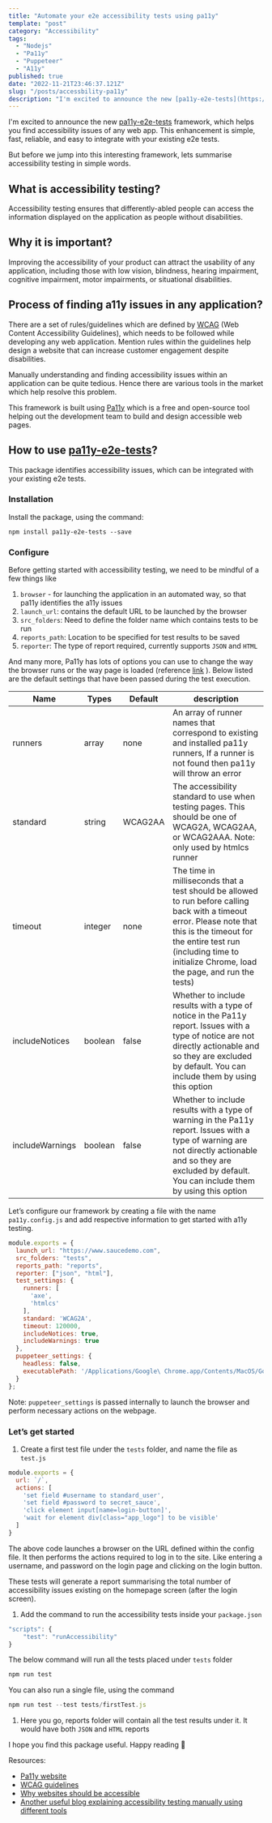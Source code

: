 ```yaml
---
title: "Automate your e2e accessibility tests using pa11y"
template: "post"
category: "Accessibility"
tags:
  - "Nodejs"
  - "Pa11y"
  - "Puppeteer"
  - "A11y"
published: true
date: "2022-11-21T23:46:37.121Z"
slug: "/posts/accessbility-pa11y"
description: "I'm excited to announce the new [pa11y-e2e-tests](https://www.npmjs.com/package/pa11y-e2e-tests) framework, which helps you find accessibility issues of any web app. This enhancement is simple, fast, reliable, and easy to integrate with your existing e2e tests. "
---
```


I'm excited to announce the new [pa11y-e2e-tests](https://www.npmjs.com/package/pa11y-e2e-tests) framework, which helps you find accessibility issues of any web app. This enhancement is simple, fast, reliable, and easy to integrate with your existing e2e tests. 

But before we jump into this interesting framework, lets summarise accessibility testing in simple words.

## What is accessibility testing?

Accessibility testing ensures that differently-abled people can access the information displayed on the application as people without disabilities.

## Why it is important?

Improving the accessibility of your product can attract the usability of any application, including those with low vision, blindness, hearing impairment, cognitive impairment, motor impairments, or situational disabilities. 

## Process of finding a11y issues in any application?

There are a set of rules/guidelines which are defined by [WCAG](https://www.w3.org/WAI/standards-guidelines/wcag/) (Web Content Accessibility Guidelines), which needs to be followed while developing any web application. Mention rules within the guidelines help design a website that can increase customer engagement despite disabilities. 

Manually understanding and finding accessibility issues within an application can be quite tedious. Hence there are various tools in the market which help resolve this problem. 

This framework is built using [Pa11y](https://pa11y.org/) which is a free and open-source tool helping out the development team to build and design accessible web pages.

## How to use [pa11y-e2e-tests](https://www.npmjs.com/package/pa11y-e2e-tests)?

This package identifies accessibility issues, which can be integrated with your existing e2e tests.

### Installation

Install the package, using the command: 

`npm install pa11y-e2e-tests --save`

### Configure

Before getting started with accessibility testing, we need to be mindful of a few things like 

1. `browser` - for launching the application in an automated way, so that pa11y identifies the a11y issues
2. `launch_url`: contains the default URL to be launched by the browser
3. `src_folders`: Need to define the folder name which contains tests to be run
4. `reports_path`: Location to be specified for test results to be saved
5. `reporter`: The type of report required, currently supports `JSON` and `HTML`

And many more, Pa11y has lots of options you can use to change the way the browser runs or the way page is loaded (reference [link](https://github.com/pa11y/pa11y#configuration) ). Below listed are the default settings that have been passed during the test execution.

| Name | Types | Default | description |
| --- | --- | --- | --- |
| runners | array | none | An array of runner names that correspond to existing and installed pa11y runners, If a runner is not found then pa11y will throw an error |
| standard | string | WCAG2AA | The accessibility standard to use when testing pages. This should be one of WCAG2A, WCAG2AA, or WCAG2AAA. Note: only used by htmlcs runner |
| timeout | integer | none | The time in milliseconds that a test should be allowed to run before calling back with a timeout error. Please note that this is the timeout for the entire test run (including time to initialize Chrome, load the page, and run the tests) |
| includeNotices | boolean | false | Whether to include results with a type of notice in the Pa11y report. Issues with a type of notice are not directly actionable and so they are excluded by default. You can include them by using this option |
| includeWarnings | boolean | false | Whether to include results with a type of warning in the Pa11y report. Issues with a type of warning are not directly actionable and so they are excluded by default. You can include them by using this option |

Let’s configure our framework by creating a file with the name `pa11y.config.js`  and add respective information to get started with a11y testing.

```js
module.exports = {
  launch_url: "https://www.saucedemo.com",
  src_folders: "tests",
  reports_path: "reports",
  reporter: ["json", "html"],
  test_settings: {
    runners: [
      'axe',
      'htmlcs'
    ],
    standard: 'WCAG2A',
    timeout: 120000,
    includeNotices: true,
    includeWarnings: true
  },
  puppeteer_settings: {
    headless: false,
    executablePath: '/Applications/Google\ Chrome.app/Contents/MacOS/Google\ Chrome'
  }
};
```

Note: `puppeteer_settings` is passed internally to launch the browser and perform necessary actions on the webpage.

### Let’s get started

1. Create a first test file under the `tests` folder, and name the file as `test.js`

```js
module.exports = {
  url: `/`,
  actions: [
    'set field #username to standard_user',
    'set field #password to secret_sauce',
    'click element input[name=login-button]',
    'wait for element div[class="app_logo"] to be visible'
  ]
}
```

The above code launches a browser on the URL defined within the config file. It then performs the actions required to log in to the site. Like entering a username, and password on the login page and clicking on the login button. 

These tests will generate a report summarising the total number of accessibility issues existing on the homepage screen (after the login screen).

1. Add the command to run the accessibility tests inside your `package.json`

```js
"scripts": {
	"test": "runAccessibility"
}
```

The below command will run all the tests placed under `tests` folder

```js
npm run test
```

You can also run a single file, using the command 

```js
npm run test --test tests/firstTest.js
```

1. Here you go, reports folder will contain all the test results under it. It would have both `JSON` and `HTML` reports

I hope you find this package useful. Happy reading 🙂

Resources:
- [Pa11y website](https://pa11y.org/)
- [WCAG guidelines](https://www.w3.org/WAI/standards-guidelines/wcag/)
- [Why websites should be accessible](https://www.iweb.co.uk/2016/10/inclusive-design-why-our-websites-should-more-accessible/)
- [Another useful blog explaining accessibility testing manually using different tools](https://medium.com/pulsar/which-accessibility-testing-tool-should-you-use-e5990e6ef0a)
